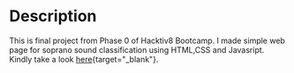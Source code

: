 # Description

This is final project from Phase 0 of Hacktiv8 Bootcamp. I made simple web page for soprano sound classification using HTML,CSS and Javasript. Kindly take a look [here](https://sampoernajaka.github.io/){target="_blank"}.
